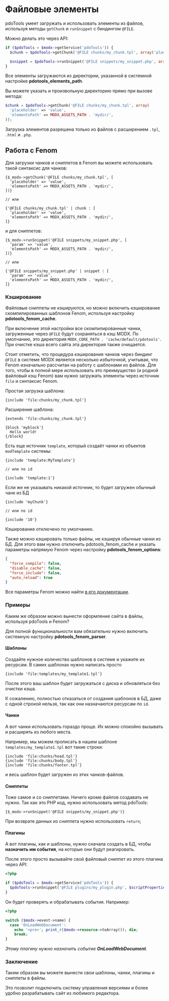 # Файловые элементы

pdoTools умеет загружать и использовать элементы из файлов, используя методы `getChunk` и `runSnippet` с биндингом `@FILE`.

Можно делать это через API:

```php
if ($pdoTools = $modx->getService('pdoTools')) {
  $chunk = $pdoTools->getChunk('@FILE chunks/my_chunk.tpl', array('placeholder' => 'value'));

  $snippet = $pdoTools->runSnippet('@FILE snippets/my_snippet.php', array('param' => 'value'));
}
```

Все элементы загружаются из директории, указанной в системной настройке **pdotools_elements_path**.

Вы можете указать и произвольную директорию прямо при вызове метода:

```php
$chunk = $pdoTools->getChunk('@FILE chunks/my_chunk.tpl', array(
  'placeholder' => 'value',
  'elementsPath' => MODX_ASSETS_PATH . 'mydir/',
));
```

Загрузка элементов разрешена только из файлов с расширением `.tpl`, `.html` и `.php`.

## Работа с Fenom

Для загрузки чанков и сниппетов в Fenom вы можете использовать такой синтаксис для чанков:

```fenom
{$_modx->getChunk('@FILE chunks/my_chunk.tpl', [
  'placeholder' => 'value',
  'elementsPath' => MODX_ASSETS_PATH . 'mydir/',
])}

// или

{'@FILE chunks/my_chunk.tpl' | chunk : [
  'placeholder' => 'value',
  'elementsPath' => MODX_ASSETS_PATH . 'mydir/',
]}
```

и для сниппетов:

```fenom
{$_modx->runSnippet('@FILE snippets/my_snippet.php', [
  'param' => 'value',
  'elementsPath' => MODX_ASSETS_PATH . 'mydir/',
])}

// или

{'@FILE snippets/my_snippet.php' | snippet : [
  'param' => 'value',
  'elementsPath' => MODX_ASSETS_PATH . 'mydir/',
]}
```

### Кэширование

Файловые сниппеты не кэшируются, но можно включить кэширование скомпилированных шаблонов Fenom, используя настройку **pdotools_fenom_cache**.

При включение этой настройки все скомпилированные чанки, загруженные через `@FILE` будут сохраняться в кэш MODX.
По умолчанию, это директория `MODX_CORE_PATH . 'cache/default/pdotools'`.
При очистке кэша всего сайта эта директория также очищается.

Стоит отметить, что процедура кэширования чанков через биндинг `@FILE` в системе MODX является несколько избыточной, учитывая, что Fenom изначально рассчитан на работу с шаблонами из файлов.
Для того, чтобы в полной мере использовать это преимущество (и родной файловый кэш Fenom) вам нужно загружать элементы через источник `file` и синтаксис Fenom.

Простая загрузка шаблона:

```fenom
{include 'file:chunks/my_chunk.tpl'}
```

Расширение шаблона:

```fenom
{extends 'file:chunks/my_chunk.tpl'}

{block 'myblock'}
  Hello world!
{/block}
```

Есть еще источник `template`, который создаёт чанки из объектов `modTemplate` системы:

```fenom
{include 'template:MyTemplate'}

// или по id

{include 'template:1'}
```

Если же не указывать никакой источник, то будет загружен обычный чанк из БД

```fenom
{include 'myChunk'}

// или по id

{include '10'}
```

Кэширование отключено по умолчанию.

Также можно кэшировать только файлы, не кэшируя обычные чанки из БД.
Для этого вам нужно отключить pdotools_fenom_cache и указать параметры напрямую Fenom через настройку **pdotools_fenom_options**:

```json
{
  "force_compile": false,
  "disable_cache": false,
  "force_include": false,
  "auto_reload": true
}
```

Все параметры Fenom можно найти [в его документации](https://github.com/fenom-template/fenom/blob/master/docs/ru/configuration.md).

### Примеры

Каким же образом можно вынести оформление сайта в файлы, используя pdoTools и Fenom?

Для полной функциональности вам обязательно нужно включить системную настройку **pdotools_fenom_parser**.

#### Шаблоны

Создайте нужное количество шаблонов в системе и укажите их ресурсам. В самих шаблонах нужно написать просто

```fenom
{include 'file:templates/my_template1.tpl'}
```

После этого ваш шаблон будет загружаться с диска и обновляться без очистки кэша.

К сожалению, полностью отказаться от создания шаблонов в БД, даже с одной строкой нельзя, так как они назначаются ресурсам по `id`.

#### Чанки

А вот чанки использовать гораздо проще. Их можно спокойно вызывать и расширять из любого места.

Например, мы можем прописать в нашем шаблоне `templates/my_template1.tpl` вот такие строки:

```fenom
{include 'file:chunks/head.tpl'}
{include 'file:chunks/body.tpl'}
{include 'file:chunks/footer.tpl'}
```

и весь шаблон будет загружен из этих чанков-файлов.

#### Сниппеты

Тоже самое и со сниппетами. Ничего кроме файлов создавать не нужно. Так как это PHP код, нужно использовать метод pdoTools:

```fenom
{$_modx->runSnippet('@FILE snippets/my_snippet.php')}
```

При возврате данных из сниппета нужно использовать `return`;

#### Плагины

А вот плагины, как и шаблоны, нужно сначала создать в БД, чтобы **назначить им события**, на которые они будут реагировать.

После этого просто вызывайте свой файловый сниппет из этого плагина через API:

```php
<?php

if ($pdoTools = $modx->getService('pdoTools')) {
  $pdoTools->runSnippet('@FILE plugins/my_plugin.php', $scriptProperties);
}

```

Он будет проверять и обрабатывать события. Например:

```php
<?php

switch ($modx->event->name) {
  case 'OnLoadWebDocument':
    echo '<pre>'; print_r($modx->resource->toArray()); die;
    break;
}
```

*Этому плагину нужно назначить событие **OnLoadWebDocument**.*

### Заключение

Таким образом вы можете вынести свои шаблоны, чанки, плагины и сниппеты в файлы.

Это позволит подключить систему управления версиями и более удобно разрабатывать сайт из любимого редактора.
